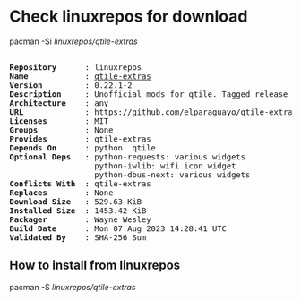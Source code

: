# Check linuxrepos for download

pacman -Si *linuxrepos/qtile-extras*

<div class="highlight"><pre class="highlight"><text>
<b>Repository</b>      : linuxrepos
<b>Name</b>            : <a href="../../x86_64/qtile-extras-0.22.1-2-any.pkg.tar.zst">qtile-extras</a>
<b>Version</b>         : 0.22.1-2
<b>Description</b>     : Unofficial mods for qtile. Tagged release to match stable qtile releases.
<b>Architecture</b>    : any
<b>URL</b>             : https://github.com/elparaguayo/qtile-extras.git
<b>Licenses</b>        : MIT
<b>Groups</b>          : None
<b>Provides</b>        : qtile-extras
<b>Depends On</b>      : python  qtile
<b>Optional Deps</b>   : python-requests: various widgets
                  python-iwlib: wifi icon widget
                  python-dbus-next: various widgets
<b>Conflicts With</b>  : qtile-extras
<b>Replaces</b>        : None
<b>Download Size</b>   : 529.63 KiB
<b>Installed Size</b>  : 1453.42 KiB
<b>Packager</b>        : Wayne Wesley <wayne6324@gmail.com>
<b>Build Date</b>      : Mon 07 Aug 2023 14:28:41 UTC
<b>Validated By</b>    : SHA-256 Sum
</text></pre></div>

## How to install from linuxrepos

pacman -S *linuxrepos/qtile-extras*
